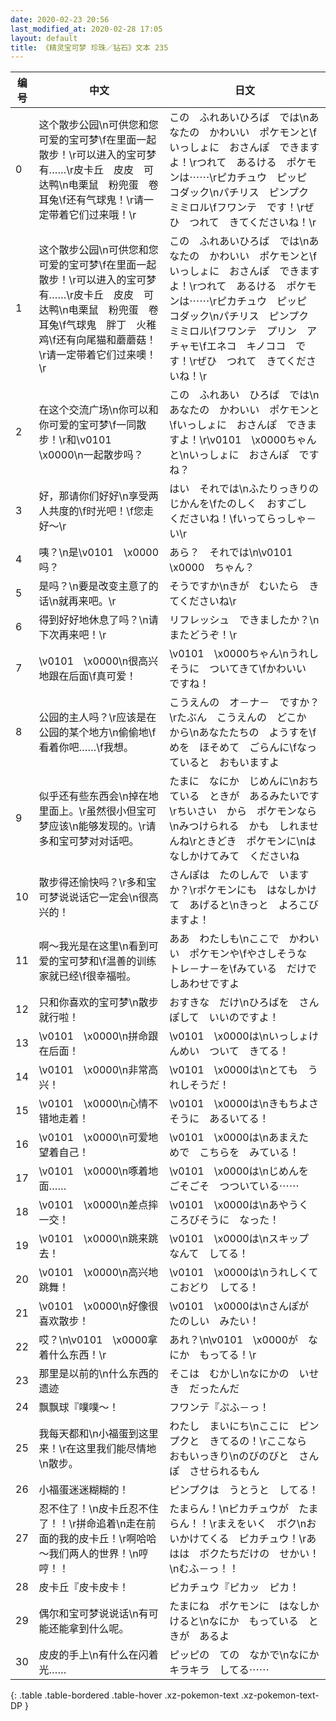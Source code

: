 ```yaml
---
date: 2020-02-23 20:56
last_modified_at: 2020-02-28 17:05
layout: default
title: 《精灵宝可梦 珍珠／钻石》文本 235
---
```

| 编号 | 中文 | 日文 |
| ---- | ---- | ---- |
| 0 | 这个散步公园\n可供您和您可爱的宝可梦\f在里面一起散步！\r可以进入的宝可梦有……\r皮卡丘　皮皮　可达鸭\n电栗鼠　粉兜蛋　卷耳兔\f还有气球鬼！\r请一定带着它们过来哦！\r | この　ふれあいひろば　では\nあなたの　かわいい　ポケモンと\fいっしょに　おさんぽ　できますよ！\rつれて　あるける　ポケモンは⋯⋯\rピカチュウ　ピッピ　コダック\nパチリス　ピンプク　ミミロル\fフワンテ　です！\rぜひ　つれて　きてくださいね！\r |
| 1 | 这个散步公园\n可供您和您可爱的宝可梦\f在里面一起散步！\r可以进入的宝可梦有……\r皮卡丘　皮皮　可达鸭\n电栗鼠　粉兜蛋　卷耳兔\f气球鬼　胖丁　火稚鸡\f还有向尾猫和蘑蘑菇！\r请一定带着它们过来噢！\r | この　ふれあいひろば　では\nあなたの　かわいい　ポケモンと\fいっしょに　おさんぽ　できますよ！\rつれて　あるける　ポケモンは⋯⋯\rピカチュウ　ピッピ　コダック\nパチリス　ピンプク　ミミロル\fフワンテ　プリン　アチャモ\fエネコ　キノココ　です！\rぜひ　つれて　きてくださいね！\r |
| 2 | 在这个交流广场\n你可以和你可爱的宝可梦\f一同散步！\r和\v0101　\x0000\n一起散步吗？ | この　ふれあい　ひろば　では\nあなたの　かわいい　ポケモンと\fいっしょに　おさんぽ　できますよ！\r\v0101　\x0000ちゃんと\nいっしょに　おさんぽ　ですね？ |
| 3 | 好，那请你们好好\n享受两人共度的\f时光吧！\f您走好～\r | はい　それでは\nふたりっきりの　じかんを\fたのしく　おすごし　くださいね！\fいってらっしゃ－い\r |
| 4 | 咦？\n是\v0101　\x0000吗？ | あら？　それでは\n\v0101　\x0000　ちゃん？ |
| 5 | 是吗？\n要是改变主意了的话\n就再来吧。\r | そうですか\nきが　むいたら　きてくださいね\r |
| 6 | 得到好好地休息了吗？\n请下次再来吧！\r | リフレッシュ　できましたか？\nまたどうぞ！\r |
| 7 | \v0101　\x0000\n很高兴地跟在后面\f真可爱！ | \v0101　\x0000ちゃん\nうれしそうに　ついてきて\fかわいい　ですね！ |
| 8 | 公园的主人吗？\r应该是在公园的某个地方\n偷偷地\f看着你吧……\f我想。 | こうえんの　オ－ナ－　ですか？\rたぶん　こうえんの　どこか　から\nあなたたちの　ようすを\fめを　ほそめて　ごらんに\fなっていると　おもいますよ |
| 9 | 似乎还有些东西会\n掉在地里面上。\r虽然很小但宝可梦应该\n能够发现的。\r请多和宝可梦对对话吧。 | たまに　なにか　じめんに\nおちている　ときが　あるみたいです\rちいさい　から　ポケモンなら\nみつけられる　かも　しれませんね\rときどき　ポケモンに\nはなしかけてみて　くださいね |
| 10 | 散步得还愉快吗？\r多和宝可梦说说话它一定会\n很高兴的！ | さんぽは　たのしんで　いますか？\rポケモンにも　はなしかけて　あげると\nきっと　よろこびますよ！ |
| 11 | 啊～我光是在这里\n看到可爱的宝可梦和\f温善的训练家就已经\f很幸福啦。 | ああ　わたしも\nここで　かわいい　ポケモンや\fやさしそうな　トレ－ナ－を\fみている　だけで　しあわせですよ |
| 12 | 只和你喜欢的宝可梦\n散步就行啦！ | おすきな　だけ\nひろばを　さんぽして　いいのですよ！ |
| 13 | \v0101　\x0000\n拼命跟在后面！ | \v0101　\x0000は\nいっしょけんめい　ついて　きてる！ |
| 14 | \v0101　\x0000\n非常高兴！ | \v0101　\x0000は\nとても　うれしそうだ！ |
| 15 | \v0101　\x0000\n心情不错地走着！ | \v0101　\x0000は\nきもちよさそうに　あるいてる！ |
| 16 | \v0101　\x0000\n可爱地望着自己！ | \v0101　\x0000は\nあまえた　めで　こちらを　みている！ |
| 17 | \v0101　\x0000\n啄着地面…… | \v0101　\x0000は\nじめんを　ごそごそ　つついている⋯⋯ |
| 18 | \v0101　\x0000\n差点摔一交！ | \v0101　\x0000は\nあやうく　ころびそうに　なった！ |
| 19 | \v0101　\x0000\n跳来跳去！ | \v0101　\x0000は\nスキップ　なんて　してる！ |
| 20 | \v0101　\x0000\n高兴地跳舞！ | \v0101　\x0000は\nうれしくて　こおどり　してる！ |
| 21 | \v0101　\x0000\n好像很喜欢散步！ | \v0101　\x0000は\nさんぽが　たのしい　みたい！ |
| 22 | 哎？\n\v0101　\x0000拿着什么东西！\r | あれ？\n\v0101　\x0000が　なにか　もってる！\r |
| 23 | 那里是以前的\n什么东西的遗迹 | そこは　むかし\nなにかの　いせき　だったんだ |
| 24 | 飘飘球『噗噗～！ | フワンテ『ぷふ－っ！ |
| 25 | 我每天都和\n小福蛋到这里来！\r在这里我们能尽情地\n散步。 | わたし　まいにち\nここに　ピンプクと　きてるの！\rここなら　おもいっきり\nのびのびと　さんぽ　させられるもん |
| 26 | 小福蛋迷迷糊糊的！ | ピンプクは　うとうと　してる！ |
| 27 | 忍不住了！\n皮卡丘忍不住了！！\r拼命追着\n走在前面的我的皮卡丘！\r啊哈哈～我们两人的世界！\n哼哼！！ | たまらん！\nピカチュウが　たまらん！！\rまえをいく　ボク\nおいかけてくる　ピカチュウ！\rあはは　ボクたちだけの　せかい！\nむふ－っ！！ |
| 28 | 皮卡丘『皮卡皮卡！ | ピカチュウ『ピカッ　ピカ！ |
| 29 | 偶尔和宝可梦说说话\n有可能还能拿到什么呢。 | たまにね　ポケモンに　はなしかけると\nなにか　もっている　ときが　あるよ |
| 30 | 皮皮的手上\n有什么在闪着光…… | ピッピの　ての　なかで\nなにか　キラキラ　してる⋯⋯ |
{: .table .table-bordered .table-hover .xz-pokemon-text .xz-pokemon-text-DP }